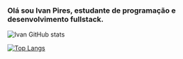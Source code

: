 ### Olá sou Ivan Pires, estudante de programação e desenvolvimento fullstack.

![Ivan GitHub stats](https://github-readme-stats.vercel.app/api?username=ivanpires2000&show_icons=true)

[![Top Langs](https://github-readme-stats.vercel.app/api/top-langs/?username=ivanpires2000)](https://github.com/ivanpires2000/github-readme-stats)
